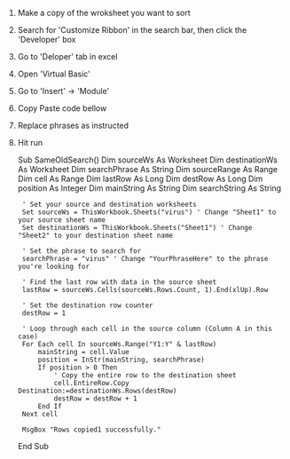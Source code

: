 1. Make a copy of the wroksheet you want to sort
2. Search for 'Customize Ribbon' in the search bar, then click the 'Developer' box
3. Go to 'Deloper' tab in excel
4. Open 'Virtual Basic'
5. Go to 'Insert' -> 'Module'
6. Copy Paste code bellow
7. Replace phrases as instructed
8. Hit run


	 Sub SameOldSearch()
	 Dim sourceWs As Worksheet
		Dim destinationWs As Worksheet
		Dim searchPhrase As String
		Dim sourceRange As Range
		Dim cell As Range
		Dim lastRow As Long
		Dim destRow As Long
		Dim position As Integer
		Dim mainString As String
		Dim searchString As String
	    
		' Set your source and destination worksheets
		Set sourceWs = ThisWorkbook.Sheets("virus") ' Change "Sheet1" to your source sheet name
		Set destinationWs = ThisWorkbook.Sheets("Sheet1") ' Change "Sheet2" to your destination sheet name
	    
		' Set the phrase to search for
		searchPhrase = "virus" ' Change "YourPhraseHere" to the phrase you're looking for
	    
		' Find the last row with data in the source sheet
		lastRow = sourceWs.Cells(sourceWs.Rows.Count, 1).End(xlUp).Row
	    
		' Set the destination row counter
		destRow = 1
	    
		' Loop through each cell in the source column (Column A in this case)
		For Each cell In sourceWs.Range("Y1:Y" & lastRow)
	    	mainString = cell.Value
	    	position = InStr(mainString, searchPhrase)
	    	If position > 0 Then
	        	' Copy the entire row to the destination sheet
	        	cell.EntireRow.Copy Destination:=destinationWs.Rows(destRow)
	        	destRow = destRow + 1
	    	End If
		Next cell
	    
		MsgBox "Rows copied1 successfully."
	End Sub
